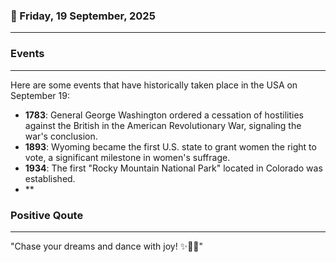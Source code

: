 ### 📅 Friday, 19 September, 2025
------
### Events
------
Here are some events that have historically taken place in the USA on September 19:

- **1783**: General George Washington ordered a cessation of hostilities against the British in the American Revolutionary War, signaling the war's conclusion.
- **1893**: Wyoming became the first U.S. state to grant women the right to vote, a significant milestone in women's suffrage.
- **1934**: The first "Rocky Mountain National Park" located in Colorado was established.
- **
### Positive Qoute
------
"Chase your dreams and dance with joy! ✨🌈💪"
